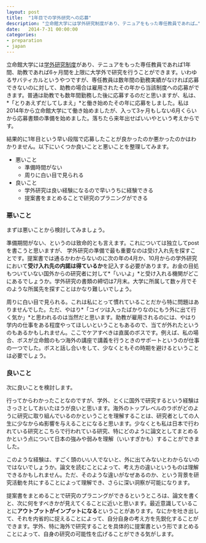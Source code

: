 ```yaml
---
layout: post
title:  "1年目での学外研究への応募"
description: "立命館大学には学外研究制度があり、テニュアをもった専任教員であれば…"
date:   2014-7-31 00:00:00
categories:
- preparation
- japan
---
```


立命館大学には[学外研究制度][gakugai]があり、テニュアをもった専任教員であれば1年間、助教であれば6ヶ月間を上限に大学外で研究を行うことができます。いわゆるサバティカルというやつですが、専任教員は数年間の勤務実績がなければ応募できないのに対して、助教の場合は雇用されたその年から当該制度への応募ができます。普通は助教でも数年間勤務した後に応募するのだと思いますが、私は、*「とりあえずだしてしまえ」*と働き始めたその年に応募をしました。私は2014年から立命館大学にて働き始めましたが、入って3ヶ月もしない6月くらいから応募書類の準備を始めました。落ちたら来年出せばいいやという考えからです。

結果的に1年目という早い段階で応募したことが良かったのか悪かったのかはわかりません。以下にいくつか良いことと悪いことを整理してみます。

* 悪いこと
	* 準備時間がない
	* 周りに白い目で見られる
* 良いこと
	* 学外研究は良い経験になるので早いうちに経験できる
	* 提案書をまとめることで研究のプラニングができる


### 悪いこと ###
まずは悪いことから検討してみましょう。

準備期間がない、というのは致命的とも言えます。これについては独立してpostを書こうと思いますが、
学外研究の準備で最も重要なのは受け入れ先を探すことです。提案書では通るかわからないのに次の年の4月か、10月からの学外研究において**受け入れ先の内諾は得ているか**を記入する必要があります。お金の目処もついていない国外からの研究者に対して*「いいよ」*と受け入れる機関がどこにあるでしょうか。学外研究の書類の締切は7月末。大学に所属して数ヶ月でそのような所属先を探すことはかなり難しいでしょう。

周りに白い目で見られる。これは私にとって慣れていることだから特に問題はありませんでした。ただ、やはり*「コイツは入ったばかりなのにもう外に出て行く気か」*と思われるのは当然だと思います。助教が雇用されるのには、やはり学内の仕事をある程度やってほしいということもあるので、当てが外れたというのもあるかもしれません。ここでケアすべきは直属のボスです。例えば、私の場合、ボスが立命館のもつ海外の講座で講義を行うときのサポートというのが仕事の一つでした。ボスと話し合いをして、少なくともその時期を避けるということは必要でしょう。

### 良いこと ###
次に良いことを検討します。

行ってからわかったことなのですが、学外、とくに国外で研究するという経験はさっさとしておいたほうが良いと思います。海外のトップレベルのラボがどのように研究に取り組んでいるのかということを理解することは、研究者としての人生に少なからぬ影響を与えることになると思います。少なくとも私は日本で行われている研究とこちらで行われている研究、特にどのように論文としてまとめるかという点について日本の強みや弱みを理解（いいすぎかも）することができました。

このような経験は、すごく頭のいい人でないと、外に出てみないとわからないのではないでしょうか。論文を読むことによって、考え方の違いというものは理解できるかもしれません。ただ、そのような違いがなぜあるのか、という背景を研究活動を共にすることによって理解でき、さらに深い洞察が可能になります。

提案書をまとめることで研究のプラニングができるというところは、論文を書くと、次に何をすべきかが見えてくることに近いと思います。最近意識していることに**アウトプットがインプットになる**ということがあります。なにかを吐き出して、それを内省的に捉えることによって、自分自身の考え方を先鋭化することができます。学外、特に海外で研究することを具体的に提案書という形でまとめることによって、自身の研究の可能性を広げることができる気がします。

[gakugai]:http://www.ritsumei.ac.jp/research/

